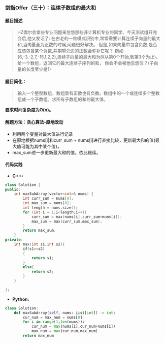 ### 剑指Offer（三十）：连续子数组的最大和
#### 题目描述
> HZ偶尔会拿些专业问题来忽悠那些非计算机专业的同学。今天测试组开完会后,他又发话了:
在古老的一维模式识别中,常常需要计算连续子向量的最大和,当向量全为正数的时候,问题很好解决。
但是,如果向量中包含负数,是否应该包含某个负数,并期望旁边的正数会弥补它呢？
例如:{6,-3,-2,7,-15,1,2,2},连续子向量的最大和为8(从第0个开始,到第3个为止)。给一个数组，返回它的最大连续子序列的和，
你会不会被他忽悠住？(子向量的长度至少是1)

#### 题目简化：
> 输入一个整型数组，数组里有正数也有负数。数组中的一个或连续多个整数组成一个子数组。求所有子数组的和的最大值。

**要求时间复杂度为O(n)。**

#### 解题方法：贪心算法-原地改动
- 利用两个变量对最大值进行记录
- 在原地根据nums[i]和curr_sum + nums[i]进行直接比较，更新最大和的值(最大值可能为其中某个值)，
- max_sum进一步更新最大和的值，依此继续。

#### 代码实践
- **C++:**
```cpp
class Solution {
public:
    int maxSubArray(vector<int>& nums) {
        int curr_sum = nums[0];
        int max_sum = nums[0];
        int length = nums.size();
        for (int i = 1;i<length;i++){
            curr_sum = max(nums[i],curr_sum+nums[i]);
            max_sum = max(curr_sum,max_sum);
        }
        return max_sum;
    }
private:
    int max(int s1,int s2){
        if(s1>=s2) 
        {
            return s1;
        }
        else{
            return s2;
        }
    }

};
```


- **Python:**
```python
class Solution:
    def maxSubArray(self, nums: List[int]) -> int:
        cur_num = max_num = nums[0]
        for i in range(1,len(nums)):
            cur_num = max(nums[i],cur_num+nums[i])
            max_num = max(cur_num,max_num)
        return max_num

```
